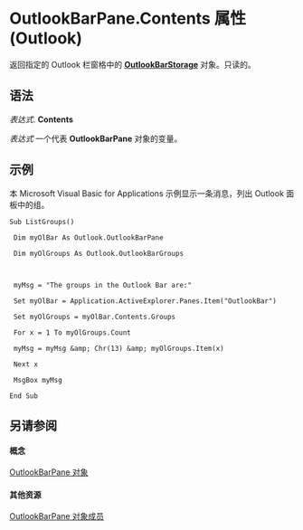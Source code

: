 
# OutlookBarPane.Contents 属性 (Outlook)

返回指定的 Outlook 栏窗格中的 **[OutlookBarStorage](e6dc8dc0-bae4-f59b-c991-1421b280de38.md)** 对象。只读的。


## 语法

 _表达式_. **Contents**

 _表达式_ 一个代表 **OutlookBarPane** 对象的变量。


## 示例

本 Microsoft Visual Basic for Applications 示例显示一条消息，列出 Outlook 面板中的组。


```
Sub ListGroups() 
 
 Dim myOlBar As Outlook.OutlookBarPane 
 
 Dim myOlGroups As Outlook.OutlookBarGroups 
 
 
 
 myMsg = "The groups in the Outlook Bar are:" 
 
 Set myOlBar = Application.ActiveExplorer.Panes.Item("OutlookBar") 
 
 Set myOlGroups = myOlBar.Contents.Groups 
 
 For x = 1 To myOlGroups.Count 
 
 myMsg = myMsg &amp; Chr(13) &amp; myOlGroups.Item(x) 
 
 Next x 
 
 MsgBox myMsg 
 
End Sub
```


## 另请参阅


#### 概念


[OutlookBarPane 对象](f8e6aa05-7a66-64f2-5a6a-ea639b6bbc59.md)
#### 其他资源


[OutlookBarPane 对象成员](c5453689-853b-d247-6be7-8d1f839eded7.md)